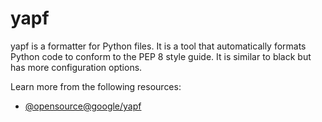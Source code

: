 # yapf

yapf is a formatter for Python files. It is a tool that automatically formats Python code to conform to the PEP 8 style guide. It is similar to black but has more configuration options.

Learn more from the following resources:

- [@opensource@google/yapf](https://github.com/google/yapf)
